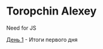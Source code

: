 # Toropchin Alexey
Need for JS


[День 1](https://toropchinalexey.github.io/NEED%20FOR%20JS/ "Задание первого дня") - Итоги первого дня
